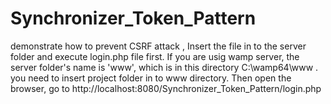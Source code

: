 # Synchronizer_Token_Pattern
demonstrate how to prevent CSRF attack ,
Insert the file in to the server folder and execute login.php file first.
If you are usig wamp server, the server folder's name  is 'www', which is in this directory C:\wamp64\www .
you need to insert project folder in to www directory.
Then open the browser, go to http://localhost:8080/Synchronizer_Token_Pattern/login.php
